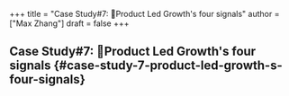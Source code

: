 +++
title = "Case Study#7: 🚀Product Led Growth's four signals"
author = ["Max Zhang"]
draft = false
+++

## Case Study#7: 🚀Product Led Growth's four signals {#case-study-7-product-led-growth-s-four-signals}
